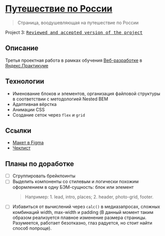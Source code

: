 # [Путешествие по России](https://artginzburg.github.io/russian-travel/)

> Страница, воодушевляющая на путешествие по России

Project 3: <kbd>[Reviewed and accepted version of the project](https://github.com/artginzburg/russian-travel/tree/project-3_final)</kbd>

## Описание

Третья проектная работа в рамках обучения [Веб-разработке](https://praktikum.yandex.ru/web/) в [Яндекс.Практикуме](https://praktikum.yandex.ru/)

## Технологии

- Именование блоков и элементов, организация файловой структуры в соответствии с методологией Nested BEM
- Адаптивная вёрстка
- Анимации CSS
- Создание сеток через `flex` и `grid`

## Ссылки

- [Макет в Figma](https://www.figma.com/file/5S2WSbEFL6awjVWJ0NWL8Q/Sprint-3_-Russia-_-desktop-mobile?node-id=28503%3A0)
- [Чеклист](https://code.s3.yandex.net/web-developer/checklists/new-program/checklist-3/index.html)

## Планы по доработке

- [ ] Сгруппировать брейкпоинты
- [ ] Выделить компоненты со стилевым и логически похожим оформлением в одну БЭМ-сущность: блок или элемент
  > Например: 1. lead, intro, places; 2. header, photo-grid, footer.
- [ ] Избавиться от вычислений через `calc()` в медиазапросах, сложных комбинаций width, max-width и padding (В данный момент таким образом реализуется плавное изменение размера страницы. Разумеется, работает безотказно, глаз радуется, но стоит найти способ попроще).
